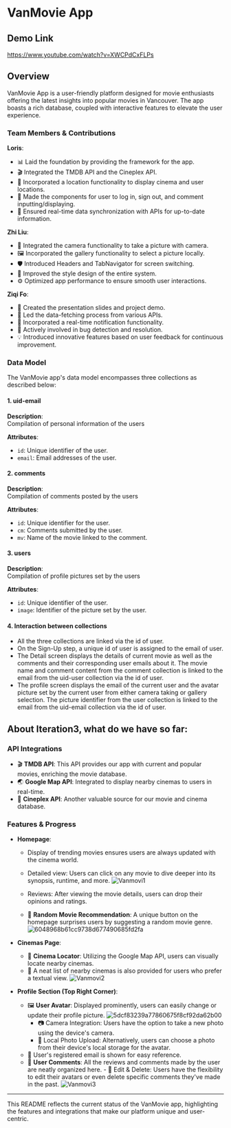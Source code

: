 # VanMovie App
## Demo Link
https://www.youtube.com/watch?v=XWCPdCxFLPs

## Overview

VanMovie App is a user-friendly platform designed for movie enthusiasts offering the latest insights into popular movies in Vancouver. The app boasts a rich database, coupled with interactive features to elevate the user experience.

### Team Members & Contributions

**Loris**:

- 📊 Laid the foundation by providing the framework for the app.
- 🎬 Integrated the TMDB API and the Cineplex API.
- 📍 Incorporated a location functionality to display cinema and user locations.
- 📝 Made the components for user to log in, sign out, and comment inputting/displaying.
- 🔄 Ensured real-time data synchronization with APIs for up-to-date information.

**Zhi Liu**:

- 📸 Integrated the camera functionality to take a picture with camera.
- 🖼️ Incorporated the gallery functionality to select a picture locally.
- 🛡️ Introduced Headers and TabNavigator for screen switching.
- 🎨 Improved the style design of the entire system.
- ⚙️ Optimized app performance to ensure smooth user interactions.

**Ziqi Fo**:

- 📝 Created the presentation slides and project demo.
- 📡 Led the data-fetching process from various APIs.
- 🔔 Incorporated a real-time notification functionality.
- 🔎 Actively involved in bug detection and resolution.
- 💡 Introduced innovative features based on user feedback for continuous improvement.

### Data Model

The VanMovie app's data model encompasses three collections as described below:

#### 1. **uid-email**

**Description**:  
Compilation of personal information of the users

**Attributes**:

- `id`: Unique identifier of the user.
- `email`: Email addresses of the user.

#### 2. **comments**

**Description**:  
Compilation of comments posted by the users

**Attributes**:

- `id`: Unique identifier for the user.
- `cm`: Comments submitted by the user.
- `mv`: Name of the movie linked to the comment.

#### 3. **users**

**Description**:  
Compilation of profile pictures set by the users

**Attributes**:

- `id`: Unique identifier of the user.
- `image`: Identifier of the picture set by the user.

#### **4. Interaction between collections**

- All the three collections are linked via the id of user.
- On the Sign-Up step, a unique id of user is assigned to the email of user.
- The Detail screen displays the details of current movie as well as the comments and their corresponding user emails about it. The movie name and comment content from the comment collection is linked to the email from the uid-user collection via the id of user.
- The profile screen displays the email of the current user and the avatar picture set by the current user from either camera taking or gallery selection. The picture identifier from the user collection is linked to the email from the uid-email collection via the id of user.

## About Iteration3, what do we have so far:

### API Integrations

- 🎬 **TMDB API**: This API provides our app with current and popular movies, enriching the movie database.
- 🌏 **Google Map API**: Integrated to display nearby cinemas to users in real-time.
- 🎥 **Cineplex API**: Another valuable source for our movie and cinema database.

### Features & Progress

- **Homepage**:

  - Display of trending movies ensures users are always updated with the cinema world.
  - Detailed view: Users can click on any movie to dive deeper into its synopsis, runtime, and more.
    ![Vanmovi1](https://github.com/kayan9896/Vanmovi/assets/122495175/a8235203-b17f-4cd6-89f6-d035ecb2351c)

  - Reviews: After viewing the movie details, users can drop their opinions and ratings.
  - 🎲 **Random Movie Recommendation**: A unique button on the homepage surprises users by suggesting a random movie genre.
    ![6048968b61cc9738d677490685fd2fa](https://github.com/kayan9896/Vanmovi/assets/122495175/0efaba97-790c-4762-a685-7c6aaaeea010)

- **Cinemas Page**:

  - 📍 **Cinema Locator**: Utilizing the Google Map API, users can visually locate nearby cinemas.
  - 📜 A neat list of nearby cinemas is also provided for users who prefer a textual view.
    ![Vanmovi2](https://github.com/kayan9896/Vanmovi/assets/122495175/7dcfce75-e0ad-42a8-ae09-159550832fd1)

- **Profile Section (Top Right Corner)**:
  - 🖼️ **User Avatar**: Displayed prominently, users can easily change or update their profile picture.
    ![5dcf83239a77860675f8cf92da62b00](https://github.com/kayan9896/Vanmovi/assets/122495175/aeb6d384-9c5c-4831-a407-86aa61d68c3b)
    - 📷 Camera Integration: Users have the option to take a new photo using the device's camera.
    - 📂 Local Photo Upload: Alternatively, users can choose a photo from their device's local storage for the avatar.
  - 📧 User's registered email is shown for easy reference.
  - 💬 **User Comments**: All the reviews and comments made by the user are neatly organized here. - 🔧 Edit & Delete: Users have the flexibility to edit their avatars or even delete specific comments they've made in the past.
    ![Vanmovi3](https://github.com/kayan9896/Vanmovi/assets/122495175/bcf43593-e0b0-4ac3-9761-4ce5fd696dc2)

---

This README reflects the current status of the VanMovie app, highlighting the features and integrations that make our platform unique and user-centric.

